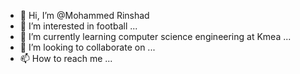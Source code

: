 - 👋 Hi, I’m @Mohammed Rinshad
- 👀 I’m interested in football ...
- 🌱 I’m currently learning computer science engineering at Kmea ...
- 💞️ I’m looking to collaborate on ...
- 📫 How to reach me ...

<!---
MohdRinshad/MohdRinshad is a ✨ special ✨ repository because its `README.md` (this file) appears on your GitHub profile.
You can click the Preview link to take a look at your changes.
--->
